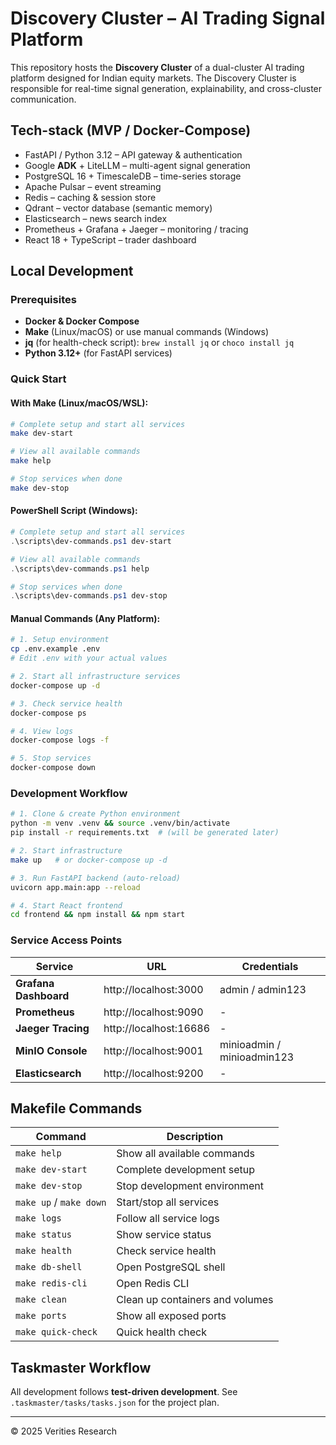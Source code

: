# Discovery Cluster – AI Trading Signal Platform

This repository hosts the **Discovery Cluster** of a dual-cluster AI trading platform designed for Indian equity markets. The Discovery Cluster is responsible for real-time signal generation, explainability, and cross-cluster communication.

## Tech-stack (MVP / Docker-Compose)

* FastAPI / Python 3.12 – API gateway & authentication
* Google **ADK** + LiteLLM – multi-agent signal generation
* PostgreSQL 16 + TimescaleDB – time-series storage
* Apache Pulsar – event streaming
* Redis – caching & session store
* Qdrant – vector database (semantic memory)
* Elasticsearch – news search index
* Prometheus + Grafana + Jaeger – monitoring / tracing
* React 18 + TypeScript – trader dashboard

## Local Development

### Prerequisites
- **Docker & Docker Compose**
- **Make** (Linux/macOS) or use manual commands (Windows)
- **jq** (for health-check script): `brew install jq` or `choco install jq`
- **Python 3.12+** (for FastAPI services)

### Quick Start

#### With Make (Linux/macOS/WSL):
```bash
# Complete setup and start all services
make dev-start

# View all available commands
make help

# Stop services when done
make dev-stop
```

#### PowerShell Script (Windows):
```powershell
# Complete setup and start all services
.\scripts\dev-commands.ps1 dev-start

# View all available commands
.\scripts\dev-commands.ps1 help

# Stop services when done
.\scripts\dev-commands.ps1 dev-stop
```

#### Manual Commands (Any Platform):
```bash
# 1. Setup environment
cp .env.example .env
# Edit .env with your actual values

# 2. Start all infrastructure services
docker-compose up -d

# 3. Check service health
docker-compose ps

# 4. View logs
docker-compose logs -f

# 5. Stop services
docker-compose down
```

### Development Workflow
```bash
# 1. Clone & create Python environment
python -m venv .venv && source .venv/bin/activate
pip install -r requirements.txt  # (will be generated later)

# 2. Start infrastructure
make up   # or docker-compose up -d

# 3. Run FastAPI backend (auto-reload)
uvicorn app.main:app --reload

# 4. Start React frontend
cd frontend && npm install && npm start
```

### Service Access Points
| Service | URL | Credentials |
|---------|-----|-------------|
| **Grafana Dashboard** | http://localhost:3000 | admin / admin123 |
| **Prometheus** | http://localhost:9090 | - |
| **Jaeger Tracing** | http://localhost:16686 | - |
| **MinIO Console** | http://localhost:9001 | minioadmin / minioadmin123 |
| **Elasticsearch** | http://localhost:9200 | - |

## Makefile Commands
| Command | Description |
|---------|-------------|
| `make help` | Show all available commands |
| `make dev-start` | Complete development setup |
| `make dev-stop` | Stop development environment |
| `make up` / `make down` | Start/stop all services |
| `make logs` | Follow all service logs |
| `make status` | Show service status |
| `make health` | Check service health |
| `make db-shell` | Open PostgreSQL shell |
| `make redis-cli` | Open Redis CLI |
| `make clean` | Clean up containers and volumes |
| `make ports` | Show all exposed ports |
| `make quick-check` | Quick health check |

## Taskmaster Workflow
All development follows **test-driven development**. See `.taskmaster/tasks/tasks.json` for the project plan.

---
© 2025 Verities Research 